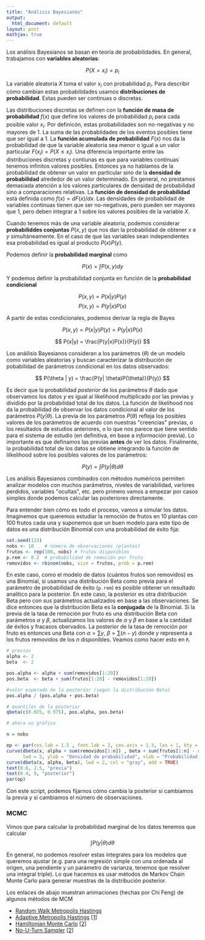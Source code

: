 ```yaml
---
title: "Análisis Bayesianos"
output:
  html_document: default
layout: post
mathjax: true
---
```


Los análisis Bayesianos se basan en teoría de probabilidades. En general, trabajamos con **variables aleatorias**:

$$
P\left(X = x_i \right) = p_i
$$

La variable aleatoria $X$ toma el valor $x_i$ con probabilidad $p_i$. Para describir cómo cambian estas probabilidades usamos **distribuciones de probabilidad**. Estas pueden ser continuas o discretas.

Las distribuciones discretas se definen con la **función de masa de probabilidad** $f(x)$ que define los valores de probabilidad $p_i$ para cada posible valor $x_i$. Por definicón, estas probabilidades son no-negativas y no mayores de $1$. La suma de las probablidades de los eventos posibles tiene que ser igual a $1$. La **función acumulada de probabilidad** $F(x)$ nos da la probabilidad de que la variable aleatoria sea menor o igual a un valor particular $F(x_i) = P(X \leq x_i)$. Una diferencia importante entre las distribuciones discretas y contiunas es que para variables continuas tenemos infinitos valores posibles. Entonces ya no hablamos de la probabilidad de obtener un valor en particular sino de la **densidad de probabilidad** alrededor de un valor determinado. En general, no prestamos demasiada atención a los valores particulares de densidad de probabilidad sino a comparaciones relativas. La **función de densidad de probabilidad** está definida como $f(x) = d F(x) / d x$. Las densidades de probabilidad de variables continuas tienen que ser no-negativas, pero pueden ser mayores que $1$, pero deben integrar a $1$ sobre los valores posibles de la variable $X$.  

Cuando tenemos más de una variable aleatoria, podemos considerar **probabiliddes conjuntas** $P(x,y)$ que nos dan la probabilidad de obtener $x$ e $y$ simultáneamente. En el caso de que las variables sean independientes esa probabilidad es igual al producto $P(x) P(y)$. 

Podemos definir la **probabilidad marginal** como

$$
P(x) = \int P(x,y) dy
$$

Y podemos definir la probabilidad conjunta en función de la **probabilidad condicional**

$$
P(x,y) = P(x|y)P(y)
$$
$$
P(x,y) = P(y|x)P(x)
$$

A partir de estas condicionales, podemos derivar la regla de Bayes

$$
P(x,y) = P(x|y)P(y) = P(y|x)P(x)
$$

$$
P(x|y) = \frac{P(y|x)P(x)}{P(y)}
$$

Los anáilisis Bayesianos consideran a los parámetros ($\theta$) de un modelo como variables aleatorias y buscan caracterizar la distribución de pobabilidad de parámetros condicional en los datos observados:

$$
P(\theta | y) =  \frac{P(y| \theta)P(\theta)}{P(y)}
$$

Es decir que la probabilidad *posterior* de los parámetros $\theta$ dado que observamos los datos $y$ es igual al likelihood multiplicado por las previas y dividido por la probabilidad total de los datos. La función de likelihood nos da la probabilidad de observar los datos condicional al valor de los parámetros $P(y \lvert \theta)$. La previa de los parámetros $P(\theta)$ refleja los posibles valores de los parámetros de acuerdo con nuestras "creencias" previas, o los resultados de estudios anteriores, o lo que nos parece que tiene sentido para el sistema de estudio (en definitiva, en base a *información* previa). Lo importante es que definamos las previas **antes** de ver los datos. Finalmente, la probabilidad total de los datos se obtiene integrando la función de lilkelihood sobre los posibles valores de los parámetros:

$$
P(y) = \int P(y \vert \theta) d \theta
$$

Los análisis Bayesianos combinados con métodos numéricos permiten analizar modelos con muchos parámetros, niveles de variabilidad, varlores perdidos, variables "ocultas", etc. pero primero vamos a empezar por casos simples donde podemos calcular las posteriores directamente. 

Para entender bien cómo es todo el proceso, vamos a simular los datos. Imaginemos que queremos estudiar la remoción de frutos en $10$ plantas con $100$ frutos cada una y suponemos que un buen modelo para este tipo de datos es una distribución Binomial con una probabilidad de éxito fija:

```R
set.seed(123)
nobs <- 10    # número de observaciones (plantas)
frutos <- rep(100, nobs) # frutos disponibles
p.rem <- 0.2  # probabilidad de remoción por fruto
removidos <- rbinom(nobs, size = frutos, prob = p.rem)

```

En este caso, como el modelo de datos (cuántos frutos son removidos) es una Binomial, si usamos una distribución Beta como previa para el parámetro de probabilidad de éxito (`p.rem`) es posible obtener un resultado analítico para la posterior. En este caso, la posterior es otra distribución Beta pero con sus parámetros actualizados en base a las observaciones. Se dice entonces que la distribución Beta es la **conjugada** de la Binomial. Si la previa de la tasa de remoción por fruto es una distribución Beta con parámetros $\alpha$ y $\beta$, actualizamos los valores de $\alpha$ y $\beta$ en base a la cantidad de éxitos y fracasos obervados. La posterior de la tasa de remoción por fruto es entonces una Beta con $\alpha = \sum y$, $\beta = \sum (n-y)$ donde $y$ representa a los frutos removidos de los $n$ disponibles. Veamos como hacer esto en `R`. 

```R
# previas
alpha <- 2
beta  <- 2

pos.alpha <- alpha + sum(removidos[1:20])
pos.beta  <- beta + sum(frutos[1:20] - removidos[1:20])

#valor esperado de la posterior (según la distribución Beta)
pos.alpha / (pos.alpha + pos.beta)

# quantiles de la posterior
qbeta(c(0.025, 0.975), pos.alpha, pos.beta)

# ahora un gráfico

n = nobs

op <- par(cex.lab = 1.5 , font.lab = 2, cex.axis = 1.3, las = 1, bty = "n")
curve(dbeta(x, alpha + sum(removidos[1:n]) , beta + sum(frutos[1:n] - removidos[1:n])), 
      lwd = 2, ylab = "Densidad de probabilidad", xlab = "Probabilidad de remoción")
curve(dbeta(x, alpha, beta), lwd = 2, col = "gray", add = TRUE)
text(0.6, 2.5, "previa")
text(0.4, 9, "posterior")
par(op)

```

Con este script, podemos fijarnos cómo cambia la posterior si cambiamos la previa y si cambiamos el número de observaciones.

### MCMC

Vimos que para calcular la probabilidad marginal de los datos tenemos que calcular 
$$
\int P(y \vert \theta) d \theta
$$

En general, no podemos resolver estas integrales para los modelos que queremos ajustar (e.g. para una regresión simple con una ordenada al origen, una pendiente y un parámetro de varianza, tenemos que resolver una integral triple). Lo que hacemos es usar métodos de Markov Chain Monte Carlo para generar muestras de la distribución posterior.

Los enlaces de abajo muestran animaciones (hechas por Chi Feng) de algunos métodos de MCM

*   [Random Walk Metropolis Hastings](https://chi-feng.github.io/mcmc-demo/app.html?algorithm=RandomWalkMH&target=banana)
*   [Adaptive Metropolis Hastings](https://chi-feng.github.io/mcmc-demo/app.html?algorithm=AdaptiveMH&target=banana) [[1]](#ref-1)
*   [Hamiltonian Monte Carlo](https://chi-feng.github.io/mcmc-demo/app.html?algorithm=HamiltonianMC&target=banana) [[2]](#ref-2)
*   [No-U-Turn Sampler](https://chi-feng.github.io/mcmc-demo/app.html?algorithm=NaiveNUTS&target=banana) [[2]](#ref-2)
